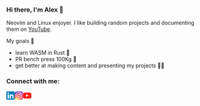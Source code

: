 ### Hi there, I'm Alex 👋

Neovim and Linux enjoyer. I like building random projects and documenting them on [YouTube](https://www.youtube.com/channel/UCQfbjXwtGuJ-7hDMmAm1-rA).

My goals 🎯

- learn WASM in Rust 🦀
- PR bench press 100Kg 💪
- get better at making content and presenting my projects 👨‍💻

### Connect with me:

[<img align="left" alt="alexjercan | LinkedIn" width="22px" src="./assets/linkedin.svg" />][linkedin]
[<img align="left" alt="alexjercan | Instagram" width="22px" src="./assets/instagram.svg" />][instagram]
[<img align="left" alt="alexjercan | YouTube" width="22px" src="./assets/youtube.svg" />][youtube]

<br />

[instagram]: https://www.instagram.com/alex_jercan/?hl=ro
[linkedin]: https://www.linkedin.com/in/alex-jercan-42636713a/
[youtube]: https://www.youtube.com/channel/UCQfbjXwtGuJ-7hDMmAm1-rA
